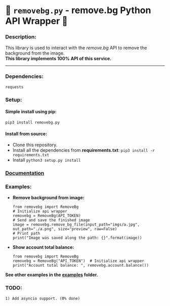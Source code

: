 # 🍰 `removebg.py` - remove.bg Python API Wrapper 🍰
### Description:
This library is used to interact with the *remove.bg* API to remove the background from the image. \
**This library implements 100% API of this service.**
**********************************************************************
### Dependencies:
```requests```
### Setup:
#### Simple install using pip:
`pip3 install removebg.py`
#### Install from source:
* Clone this repository.
* Install all the dependencies from **requirements.txt**: ```pip3 install -r requirements.txt```
* Install ``python3 setup.py install``
### [Documentation](https://ophoperhpo.github.io/removebg.py/)
### Examples:
* **Remove background from image:** 
    ```
    from removebg import RemoveBg
    # Initialize api wrapper
    removebg = RemoveBg(API_TOKEN)  
    # Send and save the finished image
    image = removebg.remove_bg_file(input_path="imgs/a.jpg", out_path="./a.png", size="preview", raw=False)  
    # Print path
    print("Image was saved along the path: {}".format(image))
    ```
* **Show account total balance:** 
    ```
    from removebg import RemoveBg
    removebg = RemoveBg("API_TOKEN")  # Initialize api wrapper
    print("Account total balance: ", removebg.account.balance())
    ```
**See other examples in the [examples](../master/examples/) folder.**
### TODO:
```
1) Add asyncio support. (0% done)
```
